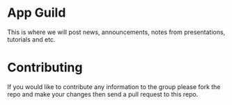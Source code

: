 # App Guild

This is where we will post news, announcements, notes from presentations, tutorials and etc.

# Contributing

If you would like to contribute any information to the group please fork the repo and make your changes then send a pull request to this repo.
